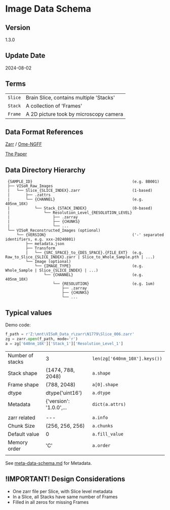 # Image Data Schema

## Version
1.3.0

## Update Date
2024-08-02

## Terms
|||
|---|---|
| `Slice` | Brain Slice, contains multiple 'Stacks' |
| `Stack` | A collection of 'Frames' |
| `Frame` | A 2D picture took by microscopy camera | 

## Data Format References
[Zarr](https://zarr.readthedocs.io/en/stable/spec/v2.html) / [Ome-NGFF](https://ngff.openmicroscopy.org/latest/)

[The Paper](https://www.nature.com/articles/s41592-021-01326-w)

## Data Directory Hierarchy
```
 {SAMPLE_ID}                                            (e.g. BB001)
 ├── VISoR_Raw_Images
 |   └── Slice_{SLICE_INDEX}.zarr                       (1-based)
 |       ├── .zattrs
 |       └── {CHANNEL}                                  (e.g. 405nm_10X)
 |           └── Stack_{STACK_INDEX}                    (0-based)
 |               └── Resolution_Level_{RESOLUTION_LEVEL}
 |                   ├── .zarray
 |                   ├── {CHUNKS}
 |                   └── ...
 └── VISoR_Reconstructed_Images (optional)
     └── {VERSION}                                      ('-' separated identifiers, e.g. xxx-20240801)
         ├── metadata.json
         ├── Transform
         |   └── {SRC_SPACE}_to_{DES_SPACE}.{FILE_EXT}  (e.g. Raw_to_Slice_{SLICE_INDEX}.zarr | Slice_to_Whole_Sample.pth | ...)
         └── Image (optional)
             └── {IMAGE_TYPE}                           (e.g. Whole_Sample | Slice_{SLICE_INDEX} | ...)
                 └── {CHANNEL}                          (e.g. 405nm_10X)
                     └── {RESOLUTION}                   (e.g. 1um)
                         ├── .zarray
                         ├── {CHUNKS}
                         └── ...
```

## Typical values

Demo code:
```python
f_path = r'Z:\mnt\VISoR_Data_r\zarr\N1779\Slice_006.zarr'
zg = zarr.open(f_path, mode='r')
a = zg['640nm_10X']['Stack_1']['Resolution_Level_1']
```

||||
|---|---|---|
| Number of stacks | 3 | `len(zg['640nm_10X'].keys())` |
| Stack shape | (1474, 788, 2048) | `a.shape`       |
| Frame shape | (788, 2048)       | `a[0].shape`    |
| dtype       | dtype('uint16')   | `a.dtype`       |
| Metadata    | {'version': '1.0.0',... | `dict(a.attrs)` |
||||
| zarr related  |---| `a.info` |
| Chunk Size    | (256, 256, 256) | `a.chunks`     |
| Default value | 0               | `a.fill_value` |
| Memory order  | 'C'             | `a.order` |
||||

See [meta-data-schema.md](meta-data-schema.md) for Metadata.

## **!IMPORTANT!** Design Considerations 
- One zarr file per Slice, with Slice level metadata
- In a Slice, all Stacks have same number of Frames
- Filled in all zeros for missing Frames
